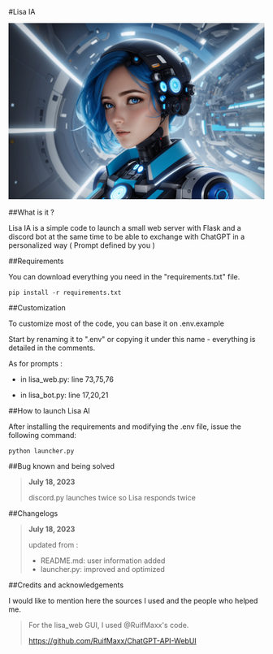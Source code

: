 #Lisa IA

![alt text](static/img/lisa_photo.jpg "Photo generate by ia for represent Lisa")

##What is it ?

Lisa IA is a simple code to launch a small web server with Flask and a discord bot at the same time to be able to exchange with ChatGPT in a personalized way ( Prompt defined by you ) 

##Requirements

You can download everything you need in the "requirements.txt" file.

```
pip install -r requirements.txt
```

##Customization

To customize most of the code, you can base it on .env.example

Start by renaming it to ".env" or copying it under this name - everything is detailed in the comments.

As for prompts :

- in lisa_web.py: line 73,75,76

- in lisa_bot.py: line 17,20,21

##How to launch Lisa AI

After installing the requirements and modifying the .env file, issue the following command: 

```
python launcher.py
```

##Bug known and being solved

>**July 18, 2023**
> 
>discord.py launches twice so Lisa responds twice

##Changelogs

>**July 18, 2023**
> 
> updated from :
> - README.md: user information added
> - launcher.py: improved and optimized 

##Credits and acknowledgements

I would like to mention here the sources I used and the people who helped me.

>For the lisa_web GUI, I used @RuifMaxx's code.
>
>https://github.com/RuifMaxx/ChatGPT-API-WebUI